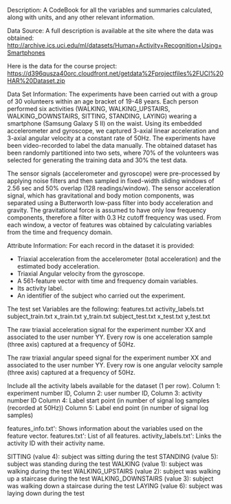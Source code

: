 Description:
A CodeBook for all the variables and summaries calculated, along with units, and any other relevant information.

Data Source:
A full description is available at the site where the data was obtained:
http://archive.ics.uci.edu/ml/datasets/Human+Activity+Recognition+Using+Smartphones 

Here is the data for the course project:
https://d396qusza40orc.cloudfront.net/getdata%2Fprojectfiles%2FUCI%20HAR%20Dataset.zip 

Data Set Information:
The experiments have been carried out with a group of 30 volunteers within an age bracket of 19-48 years. Each person performed six activities (WALKING, WALKING_UPSTAIRS, WALKING_DOWNSTAIRS, SITTING, STANDING, LAYING) wearing a smartphone (Samsung Galaxy S II) on the waist. Using its embedded accelerometer and gyroscope, we captured 3-axial linear acceleration and 3-axial angular velocity at a constant rate of 50Hz. The experiments have been video-recorded to label the data manually. The obtained dataset has been randomly partitioned into two sets, where 70% of the volunteers was selected for generating the training data and 30% the test data.

The sensor signals (accelerometer and gyroscope) were pre-processed by applying noise filters and then sampled in fixed-width sliding windows of 2.56 sec and 50% overlap (128 readings/window). The sensor acceleration signal, which has gravitational and body motion components, was separated using a Butterworth low-pass filter into body acceleration and gravity. The gravitational force is assumed to have only low frequency components, therefore a filter with 0.3 Hz cutoff frequency was used. From each window, a vector of features was obtained by calculating variables from the time and frequency domain.

Attribute Information:
For each record in the dataset it is provided:
- Triaxial acceleration from the accelerometer (total acceleration) and the estimated body acceleration.
- Triaxial Angular velocity from the gyroscope.
- A 561-feature vector with time and frequency domain variables.
- Its activity label.
- An identifier of the subject who carried out the experiment. 

The test set Variables are the following:
features.txt
activity_labels.txt
subject_train.txt
x_train.txt
y_train.txt
subject_test.txt
x_test.txt
y_test.txt

The raw triaxial acceleration signal for the experiment number XX and associated to the user number YY. Every row is one acceleration sample (three axis) captured at a frequency of 50Hz.

The raw triaxial angular speed signal for the experiment number XX and associated to the user number YY. Every row is one angular velocity sample (three axis) captured at a frequency of 50Hz.

Include all the activity labels available for the dataset (1 per row).
Column 1: experiment number ID,
Column 2: user number ID,
Column 3: activity number ID
Column 4: Label start point (in number of signal log samples (recorded at 50Hz))
Column 5: Label end point (in number of signal log samples)

features_info.txt': Shows information about the variables used on the feature vector.
features.txt': List of all features.
activity_labels.txt': Links the activity ID with their activity name. 

SITTING (value 4): subject was sitting during the test
STANDING (value 5): subject was standing during the test
WALKING (value 1): subject was walking during the test
WALKING_UPSTAIRS (value 2): subject was walking up a staircase during the test
WALKING_DOWNSTAIRS (value 3): subject was walking down a staircase during the test
LAYING (value 6): subject was laying down during the test
